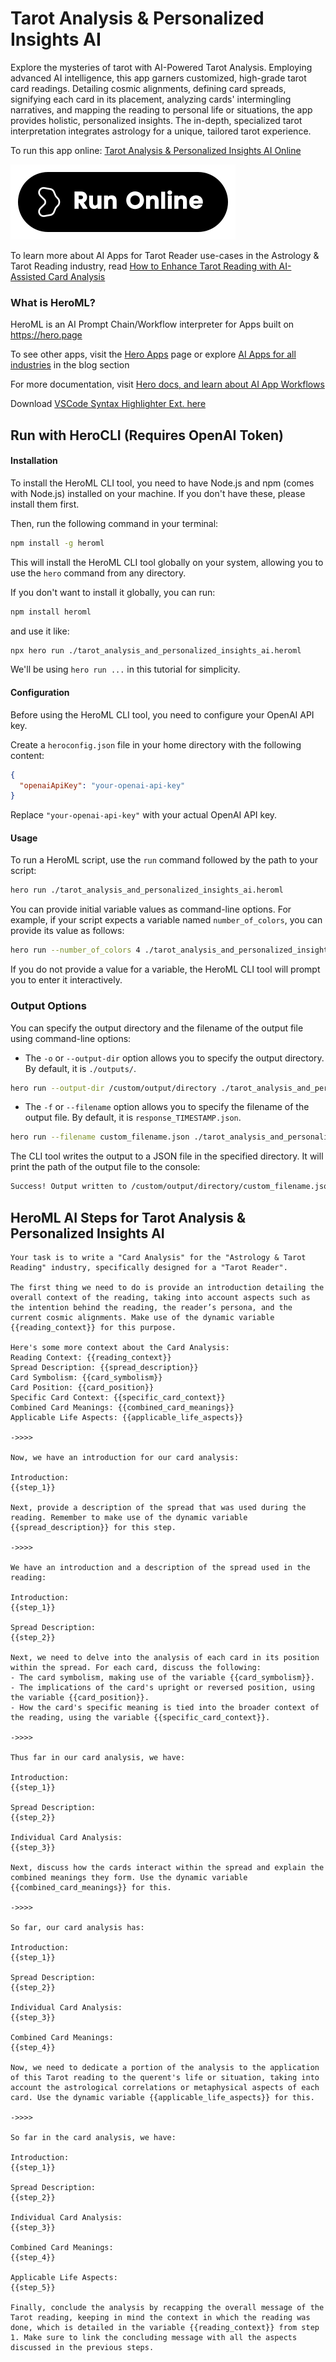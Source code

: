 # Tarot Analysis & Personalized Insights AI

Explore the mysteries of tarot with AI-Powered Tarot Analysis. Employing advanced AI intelligence, this app garners customized, high-grade tarot card readings. Detailing cosmic alignments, defining card spreads, signifying each card in its placement, analyzing cards' intermingling narratives, and mapping the reading to personal life or situations, the app provides holistic, personalized insights. The in-depth, specialized tarot interpretation integrates astrology for a unique, tailored tarot experience.

To run this app online: [Tarot Analysis & Personalized Insights AI Online](https://hero.page/app/tarot-analysis-and-personalized-insights-ai-ai-powered-personalized-tarot-analysis/9SXRFm4lvIjSPdGIKwxJ)

[![Run Tarot Analysis & Personalized Insights AI Online](/assets/run.svg)](https://hero.page/app/tarot-analysis-and-personalized-insights-ai-ai-powered-personalized-tarot-analysis/9SXRFm4lvIjSPdGIKwxJ)

To learn more about AI Apps for Tarot Reader use-cases in the Astrology & Tarot Reading industry, read [How to Enhance Tarot Reading with AI-Assisted Card Analysis](https://hero.page/blog/ai/astrology-and-tarot-reading/how-to-enhance-tarot-reading-with-ai-assisted-card-analysis/170743)

### What is HeroML?
HeroML is an AI Prompt Chain/Workflow interpreter for Apps built on https://hero.page 

To see other apps, visit the [Hero Apps](https://hero.page/apps) page or explore [AI Apps for all industries](https://hero.page/blog) in the blog section

For more documentation, visit [Hero docs, and learn about AI App Workflows](https://hero.page/tutorials/introduction-to-heroml)

Download [VSCode Syntax Highlighter Ext. here](https://marketplace.visualstudio.com/items?itemName=hero-page.heroml)

## Run with HeroCLI (Requires OpenAI Token)

#### Installation

To install the HeroML CLI tool, you need to have Node.js and npm (comes with Node.js) installed on your machine. If you don't have these, please install them first. 

Then, run the following command in your terminal:

```bash
npm install -g heroml
```

This will install the HeroML CLI tool globally on your system, allowing you to use the `hero` command from any directory.

If you don't want to install it globally, you can run:

```bash
npm install heroml
```

and use it like:

```bash
npx hero run ./tarot_analysis_and_personalized_insights_ai.heroml
```

We'll be using `hero run ...` in this tutorial for simplicity.

#### Configuration

Before using the HeroML CLI tool, you need to configure your OpenAI API key. 

Create a `heroconfig.json` file in your home directory with the following content:

```json
{
  "openaiApiKey": "your-openai-api-key"
}
```

Replace `"your-openai-api-key"` with your actual OpenAI API key.

#### Usage

To run a HeroML script, use the `run` command followed by the path to your script:

```bash
hero run ./tarot_analysis_and_personalized_insights_ai.heroml
```

You can provide initial variable values as command-line options. For example, if your script expects a variable named `number_of_colors`, you can provide its value as follows:

```bash
hero run --number_of_colors 4 ./tarot_analysis_and_personalized_insights_ai.heroml
```

If you do not provide a value for a variable, the HeroML CLI tool will prompt you to enter it interactively.

### Output Options

You can specify the output directory and the filename of the output file using command-line options:

- The `-o` or `--output-dir` option allows you to specify the output directory. By default, it is `./outputs/`.

```bash
hero run --output-dir /custom/output/directory ./tarot_analysis_and_personalized_insights_ai.heroml
```

- The `-f` or `--filename` option allows you to specify the filename of the output file. By default, it is `response_TIMESTAMP.json`.

```bash
hero run --filename custom_filename.json ./tarot_analysis_and_personalized_insights_ai.heroml
```

The CLI tool writes the output to a JSON file in the specified directory. It will print the path of the output file to the console:

```bash
Success! Output written to /custom/output/directory/custom_filename.json
```


## HeroML AI Steps for Tarot Analysis & Personalized Insights AI
```
Your task is to write a "Card Analysis" for the "Astrology & Tarot Reading" industry, specifically designed for a "Tarot Reader".

The first thing we need to do is provide an introduction detailing the overall context of the reading, taking into account aspects such as the intention behind the reading, the reader’s persona, and the current cosmic alignments. Make use of the dynamic variable {{reading_context}} for this purpose.

Here's some more context about the Card Analysis:
Reading Context: {{reading_context}}
Spread Description: {{spread_description}}
Card Symbolism: {{card_symbolism}}
Card Position: {{card_position}}
Specific Card Context: {{specific_card_context}}
Combined Card Meanings: {{combined_card_meanings}}
Applicable Life Aspects: {{applicable_life_aspects}}

->>>>

Now, we have an introduction for our card analysis:

Introduction:
{{step_1}}

Next, provide a description of the spread that was used during the reading. Remember to make use of the dynamic variable {{spread_description}} for this step.

->>>>

We have an introduction and a description of the spread used in the reading:

Introduction:
{{step_1}}

Spread Description:
{{step_2}}

Next, we need to delve into the analysis of each card in its position within the spread. For each card, discuss the following:
- The card symbolism, making use of the variable {{card_symbolism}}.
- The implications of the card's upright or reversed position, using the variable {{card_position}}.
- How the card's specific meaning is tied into the broader context of the reading, using the variable {{specific_card_context}}.

->>>>

Thus far in our card analysis, we have:

Introduction:
{{step_1}}

Spread Description:
{{step_2}}

Individual Card Analysis:
{{step_3}}

Next, discuss how the cards interact within the spread and explain the combined meanings they form. Use the dynamic variable {{combined_card_meanings}} for this.

->>>>

So far, our card analysis has:

Introduction:
{{step_1}}

Spread Description:
{{step_2}}

Individual Card Analysis:
{{step_3}}

Combined Card Meanings:
{{step_4}}

Now, we need to dedicate a portion of the analysis to the application of this Tarot reading to the querent's life or situation, taking into account the astrological correlations or metaphysical aspects of each card. Use the dynamic variable {{applicable_life_aspects}} for this.

->>>>

So far in the card analysis, we have:

Introduction:
{{step_1}}

Spread Description:
{{step_2}}

Individual Card Analysis:
{{step_3}}

Combined Card Meanings:
{{step_4}}

Applicable Life Aspects:
{{step_5}}

Finally, conclude the analysis by recapping the overall message of the Tarot reading, keeping in mind the context in which the reading was done, which is detailed in the variable {{reading_context}} from step 1. Make sure to link the concluding message with all the aspects discussed in the previous steps.


```

